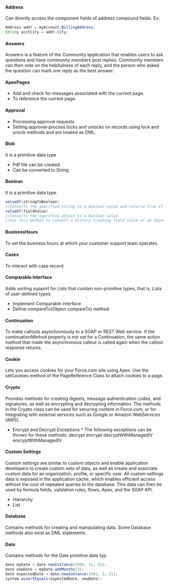 #### Address 
Can directly access the component fields of address compound fields.
Ex:
  ```java
  Address addr = myAccount.BillingAddress;
  String acctCity = addr.City;
  ```
#### Answers 
 Answers is a feature of the Community application that enables users to ask questions and have community members post replies.
 Community members can then vote on the helpfulness of each reply, and the person who asked the question can mark one reply as 
 the best answer.
#### ApexPages
 * Add and check for messages associated with the current page.
 * To reference the current page.
#### Approval
 * Processing approval requests
 * Setting approval-process locks and unlocks on records using lock and unock methods and are treated as DML.
#### Blob
 It is a primitive data type
* Pdf file can be created
* Can be converted to String
#### Boolean 
It is a primitive data type.
```java
valueOf(stringToBoolean)
//Converts the specified string to a Boolean value and returns true if the specified string value is true. Otherwise, returns false.
valueOf(fieldValue)
//Converts the specified object to a Boolean value. 
//Use this method to convert a history tracking field value or an object that represents a Boolean value.
```
#### BusinessHours 
To set the business hours at which your customer support team operates.
#### Cases
 To interact with case record.
#### Comparable Interface
Adds sorting support for Lists that contain non-primitive types, that is, Lists of user-defined types.
* Implement Comparable interface
* Define compareTo(Object compareTo) method
#### Continuation
To make callouts asynchronously to a SOAP or REST Web service.
If the continuationMethod property is not set for a Continuation, the same action method that made the asynchronous callout is called again when the callout response returns.
#### Cookie 
Lets you access cookies for your Force.com site using Apex.
Use the setCookies method of the PageReference Class to attach cookies to a page.
#### Crypto 
Provides methods for creating digests, message authentication codes, and signatures, as well as encrypting and decrypting information.
The methods in the Crypto class can be used for securing content in Force.com, or for integrating with external services such as Google or Amazon WebServices (AWS).
* Encrypt and Decrypt Exceptions *
The following exceptions can be thrown for these methods:
decrypt
encrypt
decryptWithManagedIV
encryptWithManagedIV
#### Custom Settings
Custom settings are similar to custom objects and enable application developers to create custom sets of data, as well as create and associate custom data for an organization, profile, or specific user. All custom settings data is exposed in the application cache, which enables efficient access without the cost of repeated queries to the database. This data can then be used by formula fields, validation rules, flows, Apex, and the SOAP API.
* Hierarchy
* List
#### Database 
Contains methods for creating and manipulating data.
Some Database methods also exist as DML statements.
#### Date 
Contains methods for the Date primitive data typ.
```java
date myDate = date.newInstance(1990, 11, 21);
date newDate = myDate.addMonths(3);
date expectedDate = date.newInstance(1991, 2, 21);
system.assertEquals(expectedDate, newDate);
```

